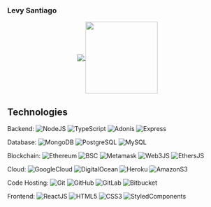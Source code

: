 ### Levy Santiago

<p align="center">
  <a href="https://github.com/anuraghazra/github-readme-stats">
    <img align="center" src="https://github-readme-stats-levysantiago.vercel.app/api/top-langs/?username=levysantiago&layout=compact&&hide=java,assembly,plpgsql,c%2B%2B,php,perl,html,makefile&langs_count=6&count_private=true&theme=midnight-purple" />
  </a>
  <a href="https://github.com/anuraghazra/github-readme-stats">
    <img align="center" height="165" src="https://github-readme-stats-levysantiago.vercel.app/api?username=levysantiago&count_private=true&show_icons=true&theme=midnight-purple" />
  </a>
</p>

## Technologies

Backend: ![NodeJS](https://img.shields.io/badge/-NodeJS-black?style=flat-square&logo=node.js)  ![TypeScript](https://img.shields.io/badge/-TypeScript-black?style=flat-square&logo=typescript) ![Adonis](https://img.shields.io/badge/-AdonisJS-black?style=flat-square&logo=adonisjs) ![Express](https://img.shields.io/badge/-ExpressJS-black?style=flat-square&logo=express)

Database: ![MongoDB](https://img.shields.io/badge/-MongoDB-black?style=flat-square&logo=mongodb) ![PostgreSQL](https://img.shields.io/badge/-PostgreSQL-black?style=flat-square&logo=postgresql) ![MySQL](https://img.shields.io/badge/-MySQL-black?style=flat-square&logo=mysql)

Blockchain: ![Ethereum](https://img.shields.io/badge/-Ethereum-black?style=flat-square&logo=ethereum) ![BSC](https://img.shields.io/badge/-BSC-black?style=flat-square&logo=binance) ![Metamask](https://img.shields.io/badge/-Metamask-black?style=flat-square&logo=metamask) ![Web3JS](https://img.shields.io/badge/-Web3JS-black?style=flat-square&logo=web3.js) ![EthersJS](https://img.shields.io/badge/-EthersJS-black?style=flat-square&logo=ethers.js)

Cloud: ![GoogleCloud](https://img.shields.io/badge/-GoogleCloud-black?style=flat-square&logo=googlecloud) ![DigitalOcean](https://img.shields.io/badge/-DigitalOcean-black?style=flat-square&logo=digitalocean) ![Heroku](https://img.shields.io/badge/-Heroku-black?style=flat-square&logo=heroku)  ![AmazonS3](https://img.shields.io/badge/-AmazonS3-black?style=flat-square&logo=amazons3)

Code Hosting: ![Git](https://img.shields.io/badge/-Git-black?style=flat-square&logo=git) ![GitHub](https://img.shields.io/badge/-GitHub-black?style=flat-square&logo=github) ![GitLab](https://img.shields.io/badge/-GitLab-black?style=flat-square&logo=gitlab) ![Bitbucket](https://img.shields.io/badge/-Bitnucket-black?style=flat-square&logo=bitbucket)

Frontend: ![ReactJS](https://img.shields.io/badge/-ReactJS-black?style=flat-square&logo=react) ![HTML5](https://img.shields.io/badge/-HTML5-black?style=flat-square&logo=html5) ![CSS3](https://img.shields.io/badge/-CSS3-black?style=flat-square&logo=css3) ![StyledComponents](https://img.shields.io/badge/-StyledComponents-black?style=flat-square&logo=styledcomponents)
